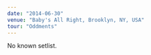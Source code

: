 ```yaml
---
date: "2014-06-30"
venue: "Baby's All Right, Brooklyn, NY, USA"
tour: "Oddments"
---
```


No known setlist.
